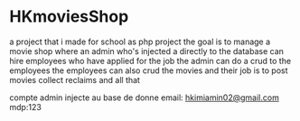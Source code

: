 # HKmoviesShop
a project that i made for school as php project 
the goal is to manage a movie shop where an admin who's injected a directly to the database can hire employees who 
have applied for the job 
the admin can do a crud to the employees 
the employees can also crud the movies 
and their job is to post movies collect reclaims and all that 

compte admin injecte au base de donne 
email: hkimiamin02@gmail.com
mdp:123